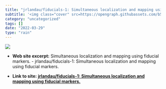 ```yaml
---
title: "jrlandau/fiducials-1: Simultaneous localization and mapping using fiducial markers."
subtitle: '<img class="cover" src=https://opengraph.githubassets.com/b5580f09641297c65254860ce2e6d8811f05830ec4...'
category: "uncategorized"
tags: []
date: "2022-03-29"
type: "rain"
---
```

<img class="cover" src=https://opengraph.githubassets.com/b5580f09641297c65254860ce2e6d8811f05830ec435e6beb1668f80476d8663/jrlandau/fiducials-1>



* **Web site excerpt:** Simultaneous localization and mapping using fiducial markers. - jrlandau/fiducials-1: Simultaneous localization and mapping using fiducial markers.

* **Link to site:** **[jrlandau/fiducials-1: Simultaneous localization and mapping using fiducial markers.](https://github.com/jrlandau/fiducials-1)**